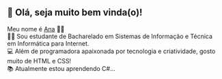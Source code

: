 ## 👋 Olá, seja muito bem vinda(o)! 
Meu nome é <a href="https://github.com/AnaProgramando">Ana</a> 👩‍💻
<br>
👩‍🎓 Sou estudante de Bacharelado em Sistemas de Informação e Técnica em Informática para Internet.
<br>
💻 Além de programadora apaixonada por tecnologia e criatividade, gosto muito de HTML e CSS!
<br>
📚 Atualmente estou aprendendo C#...
